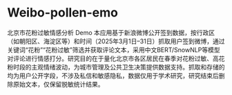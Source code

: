 # Weibo-pollen-emo
北京市花粉过敏情感分析 Demo
本应用基于新浪微博公开签到数据，按行政区（如朝阳区、海淀区等）和时间（2025年3月1日–31日）抓取用户签到微博，通过关键词“花粉”“花粉过敏”筛选并获取评论文本，采用中文BERT/SnowNLP等模型对评论进行情感打分。研究目的在于量化北京市各区居民在春季对花粉过敏、高花粉时段的主观情绪波动，为城市管理及公共卫生决策提供数据支持。抓取和存储的均为用户公开字段，不涉及私信和敏感隐私，数据仅用于学术研究，研究结束后删除原始文本，仅保留脱敏统计结果。
